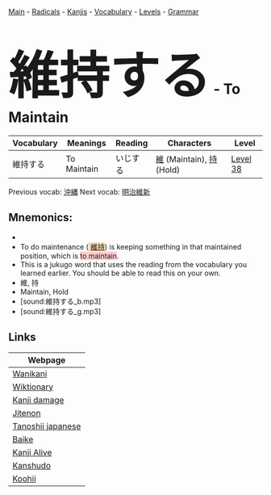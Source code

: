 <style> bigfont {font-size: 100px}</style>
[Main](../README.md) -
[Radicals](../radicals.md) -
[Kanjis](../kanjis.md) -
[Vocabulary](../vocabulary.md) -
[Levels](../levels.md) -
[Grammar](../grammar.md)
# <bigfont> 維持する</bigfont> - To Maintain 

| Vocabulary | Meanings | Reading | Characters | Level |
| --- | --- | --- | --- | --- |
| 維持する | To Maintain | いじする |  [維](../kanjis/維.md) (Maintain), [持](../kanjis/持.md) (Hold) | [Level 38](../levels/wk_level38.md) |

Previous vocab: [沖縄](沖縄.md) Next vocab: [明治維新](明治維新.md) 

## Mnemonics:

* 
* To do maintenance (<span style="background-color:#fed8b1"> [維持](https://jisho.org/search/維持)</span>) is keeping something in that maintained position, which is <span style="background-color:#ffcccb"> to maintain</span>.
* This is a jukugo word that uses the reading from the vocabulary you learned earlier. You should be able to read this on your own.
* 維, 持
* Maintain, Hold
* [sound:維持する_b.mp3]
* [sound:維持する_g.mp3]


## Links 

| Webpage |
| --- |
| [Wanikani          ](https://www.wanikani.com/kanji/維持する) |
| [Wiktionary        ](https://en.wiktionary.org/wiki/維持する) |
| [Kanji damage      ](http://www.kanjidamage.com/kanji/search?utf8=✓&q=維持する) |
| [Jitenon           ](https://jitenon.com/kanji/維持する) |
| [Tanoshii japanese ](https://www.tanoshiijapanese.com/dictionary/kanji.cfm?k=維持する) |
| [Baike             ](https://baike.baidu.com/item/維持する) |
| [Kanji Alive       ](https://app.kanjialive.com/維持する) |
| [Kanshudo          ](https://www.kanshudo.com/searchmn?q=維持する) |
| [Koohii            ](https://kanji.koohii.com/study/kanji/維持する) |
